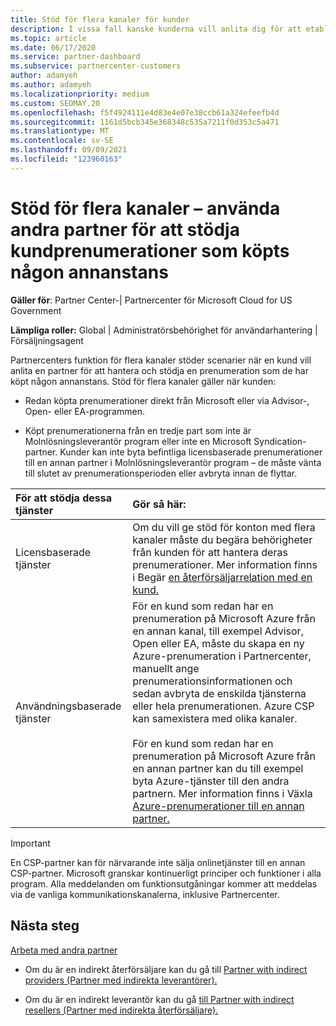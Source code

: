 ```yaml
---
title: Stöd för flera kanaler för kunder
description: I vissa fall kanske kunderna vill anlita dig för att etablera och stödja en prenumeration som de har köpt någon annanstans.
ms.topic: article
ms.date: 06/17/2020
ms.service: partner-dashboard
ms.subservice: partnercenter-customers
author: adamyeh
ms.author: adamyeh
ms.localizationpriority: medium
ms.custom: SEOMAY.20
ms.openlocfilehash: f5f4924111e4d83e4e07e38ccb61a324efeefb4d
ms.sourcegitcommit: 1161d5bcb345e368348c535a7211f0d353c5a471
ms.translationtype: MT
ms.contentlocale: sv-SE
ms.lasthandoff: 09/09/2021
ms.locfileid: "123960163"
---
```

# <a name="multi-channel-support---using-other-partners-to-support-customer-subscriptions-purchased-elsewhere"></a>Stöd för flera kanaler – använda andra partner för att stödja kundprenumerationer som köpts någon annanstans

**Gäller för**: Partner Center-| Partnercenter för Microsoft Cloud for US Government

**Lämpliga roller:** Global | Administratörsbehörighet för användarhantering | Försäljningsagent

Partnercenters funktion för flera kanaler stöder scenarier när en kund vill anlita en partner för att hantera och stödja en prenumeration som de har köpt någon annanstans. Stöd för flera kanaler gäller när kunden:

- Redan köpta prenumerationer direkt från Microsoft eller via Advisor-, Open- eller EA-programmen.

- Köpt prenumerationerna från en tredje part som inte är Molnlösningsleverantör program eller inte en Microsoft Syndication-partner. Kunder kan inte byta befintliga licensbaserade prenumerationer till en annan partner i Molnlösningsleverantör program – de måste vänta till slutet av prenumerationsperioden eller avbryta innan de flyttar.

|För att stödja dessa tjänster  | Gör så här: |
|:---------|:---------|
|Licensbaserade tjänster    | Om du vill ge stöd för konton med flera kanaler måste du begära behörigheter från kunden för att hantera deras prenumerationer. Mer information finns i Begär [en återförsäljarrelation med en kund.](request-a-relationship-with-a-customer.md)   |
|Användningsbaserade tjänster     |  För en kund som redan har en prenumeration på Microsoft Azure från en annan kanal, till exempel Advisor, Open eller EA, måste du skapa en ny Azure-prenumeration i Partnercenter, manuellt ange prenumerationsinformationen och sedan avbryta de enskilda tjänsterna eller hela prenumerationen. Azure CSP kan samexistera med olika kanaler.<br/><br/> För en kund som redan har en prenumeration på Microsoft Azure från en annan partner kan du till exempel byta Azure-tjänster till den andra partnern.  Mer information finns i Växla [Azure-prenumerationer till en annan partner.](switch-azure-subscriptions-to-a-different-partner.md) |

> [!IMPORTANT]  
> En CSP-partner kan för närvarande inte sälja onlinetjänster till en annan CSP-partner. Microsoft granskar kontinuerligt principer och funktioner i alla program. Alla meddelanden om funktionsutgåningar kommer att meddelas via de vanliga kommunikationskanalerna, inklusive Partnercenter.

## <a name="next-steps"></a>Nästa steg

[Arbeta med andra partner](work-with-other-partners.md)

- Om du är en indirekt återförsäljare kan du gå till [Partner with indirect providers (Partner med indirekta leverantörer).](indirect-reseller-tasks-in-partner-center.md)

- Om du är en indirekt leverantör kan du gå [till Partner with indirect resellers (Partner med indirekta återförsäljare).](indirect-provider-tasks-in-partner-center.md)
